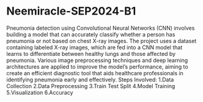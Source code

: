# Neemiracle-SEP2024-B1
Pneumonia detection using Convolutional Neural Networks (CNN) involves building a model that can accurately classify whether a person has pneumonia or not based on chest X-ray images. The project uses a dataset containing labeled X-ray images, which are fed into a CNN model that learns to differentiate between healthy lungs and those affected by pneumonia. Various image preprocessing techniques and deep learning architectures are applied to improve the model’s performance, aiming to create an efficient diagnostic tool that aids healthcare professionals in identifying pneumonia early and effectively.
Steps Involved:
1.Data Collection
2.Data Preprocessing
3.Train Test Split
4.Model Training
5.Visualization
6.Accuracy
